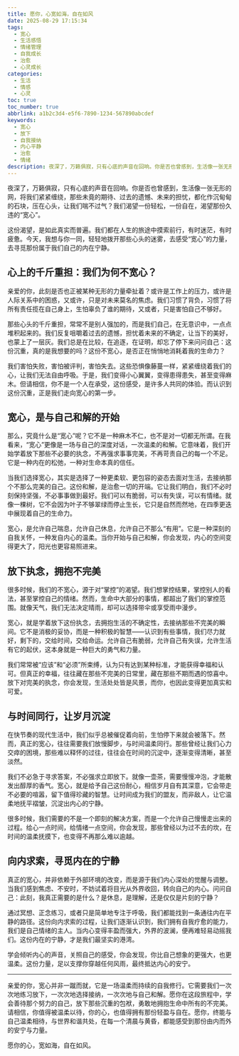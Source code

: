 ```yaml
---
title: 愿你，心宽如海，自在如风
date: 2025-08-29 17:15:34
tags:
  - 宽心
  - 生活感悟
  - 情绪管理
  - 自我成长
  - 治愈
  - 心灵成长
categories:
  - 生活
  - 情感
  - 心灵
toc: true
toc_number: true
abbrlink: a1b2c3d4-e5f6-7890-1234-567890abcdef
keywords:
  - 宽心
  - 放下
  - 自我接纳
  - 内心平静
  - 治愈
  - 情绪
description: 夜深了，万籁俱寂，只有心底的声音在回响。你是否也曾感到，生活像一张无形的网，将我们紧紧缠绕，那些未竟的期待、过去的遗憾、未来的担忧，都化作沉甸甸的石块，压在心头，让我们喘不过气？我们渴望一份轻松，一份自在，渴望那份久违的“宽心”。这篇文章，愿能为你带来一丝慰藉，一份力量，让你在纷扰的世界里，找到属于自己的那片宁静港湾。
---
```


夜深了，万籁俱寂，只有心底的声音在回响。你是否也曾感到，生活像一张无形的网，将我们紧紧缠绕，那些未竟的期待、过去的遗憾、未来的担忧，都化作沉甸甸的石块，压在心头，让我们喘不过气？我们渴望一份轻松，一份自在，渴望那份久违的“宽心”。

这份渴望，是如此真实而普遍。我们都在人生的旅途中摸索前行，有时迷茫，有时疲惫。今天，我想与你一同，轻轻地拨开那些心头的迷雾，去感受“宽心”的力量，去寻觅那份属于我们自己的内在宁静。

## 心上的千斤重担：我们为何不宽心？

亲爱的你，此刻是否也正被某种无形的力量牵扯着？或许是工作上的压力，或许是人际关系中的困惑，又或许，只是对未来莫名的焦虑。我们习惯了背负，习惯了将所有责任揽在自己身上，生怕辜负了谁的期待，又或者，只是害怕自己不够好。

那些心头的千斤重担，常常不是别人强加的，而是我们自己，在无意识中，一点点堆积起来的。我们反复咀嚼着过去的遗憾，担忧着未来的不确定，让当下的美好，也蒙上了一层灰。我们总是在比较，在追逐，在证明，却忘了停下来问问自己：这份沉重，真的是我想要的吗？这份不宽心，是否正在悄悄地消耗着我的生命力？

我们害怕失败，害怕被评判，害怕失去。这些恐惧像藤蔓一样，紧紧缠绕着我们的心，让我们无法自由呼吸。于是，我们变得小心翼翼，变得患得患失，甚至变得麻木。但请相信，你不是一个人在承受，这份感受，是许多人共同的体验。而认识到这份沉重，正是我们走向宽心的第一步。

## 宽心，是与自己和解的开始

那么，究竟什么是“宽心”呢？它不是一种麻木不仁，也不是对一切都无所谓。在我看来，“宽心”更像是一场与自己的深度对话，一次温柔的和解。它意味着，我们开始学着放下那些不必要的执念，不再强求事事完美，不再苛责自己的每一个不足。它是一种内在的松弛，一种对生命本真的信任。

当我们选择宽心，其实是选择了一种更柔软、更包容的姿态去面对生活，去接纳那个不那么完美的自己。这份和解，是治愈一切的开端。它让我们明白，我们不必时刻保持坚强，不必事事做到最好。我们可以有脆弱，可以有失误，可以有情绪。就像一棵树，它不会因为叶子不够翠绿而停止生长，它只是自然而然地，在四季更迭中展现着自己的生命力。

宽心，是允许自己喘息，允许自己休息，允许自己不那么“有用”。它是一种深刻的自我关怀，一种发自内心的温柔。当你开始与自己和解，你会发现，内心的空间变得更大了，阳光也更容易照进来。

## 放下执念，拥抱不完美

很多时候，我们的不宽心，源于对“掌控”的渴望。我们想掌控结果，掌控别人的看法，甚至掌控自己的情绪。然而，生命中大部分的事情，都超出了我们的掌控范围。就像天气，我们无法决定晴雨，却可以选择带伞或享受雨中漫步。

宽心，就是学着放下这份执念，去拥抱生活的不确定性，去接纳那些不完美的瞬间。它不是消极的妥协，而是一种积极的智慧——认识到有些事情，我们尽力就好，剩下的，交给时间，交给命运。允许自己有脆弱，允许自己有失误，允许生活有它的起伏，这本身就是一种巨大的勇气和力量。

我们常常被“应该”和“必须”所束缚，认为只有达到某种标准，才能获得幸福和认可。但真正的幸福，往往藏在那些不完美的日常里，藏在那些不期而遇的惊喜中。放下对完美的执念，你会发现，生活处处皆是风景，而你，也因此变得更加真实和可爱。

## 与时间同行，让岁月沉淀

在快节奏的现代生活中，我们似乎总被催促着向前，生怕停下来就会被落下。然而，真正的宽心，往往需要我们放慢脚步，与时间温柔同行。那些曾经让我们心力交瘁的困境，那些难以释怀的过往，往往会在时间的沉淀中，逐渐变得清晰，甚至淡然。

我们不必急于寻求答案，不必强求立即放下。就像一壶茶，需要慢慢冲泡，才能散发出醇厚的香气。宽心，就是给予自己这份耐心，相信岁月自有其深意，它会带走不必要的喧嚣，留下值得珍藏的智慧。让时间成为我们的盟友，而非敌人，让它温柔地抚平褶皱，沉淀出内心的宁静。

很多时候，我们需要的不是一个即刻的解决方案，而是一个允许自己慢慢走出来的过程。给心一点时间，给情绪一点空间，你会发现，那些曾经以为过不去的坎，在时间的温柔抚摸下，也变得不再那么难以逾越。

## 向内求索，寻觅内在的宁静

真正的宽心，并非依赖于外部环境的改变，而是源于我们内心深处的觉醒与调整。当我们感到焦虑、不安时，不妨试着将目光从外界收回，转向自己的内心。问问自己：此刻，我真正需要的是什么？是休息，是理解，还是仅仅是片刻的宁静？

通过冥想、正念练习，或者只是简单地专注于呼吸，我们都能找到一条通往内在平静的路径。这份向内求索的过程，让我们逐渐认识到，我们拥有自我疗愈的能力，我们是自己情绪的主人。当内心变得丰盈而强大，外界的波澜，便再难轻易动摇我们。这份内在的宁静，才是我们最坚实的港湾。

学会倾听内心的声音，关照自己的感受，你会发现，你比自己想象的更强大，也更温柔。这份力量，足以支撑你穿越任何风雨，最终抵达内心的安宁。

---

亲爱的你，宽心并非一蹴而就，它是一场温柔而持续的自我修行。它需要我们一次次地练习放下，一次次地选择接纳，一次次地与自己和解。愿你在这段旅程中，学会善待那个努力的自己，放下那些沉重的包袱，勇敢地拥抱生命中所有的不完美。请相信，你值得被温柔以待，你的心，也值得拥有那份轻盈与自在。愿你，终能与自己温柔相待，与世界和谐共处，在每一个清晨与黄昏，都能感受到那份由内而外的安宁与力量。

愿你的心，宽如海，自在如风。